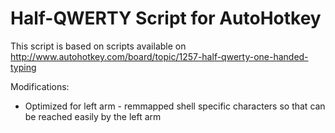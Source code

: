 Half-QWERTY Script for AutoHotkey
=================================

This script is based on scripts available on http://www.autohotkey.com/board/topic/1257-half-qwerty-one-handed-typing

Modifications:
* Optimized for left arm - remmapped shell specific characters so that can be reached easily by the left arm

